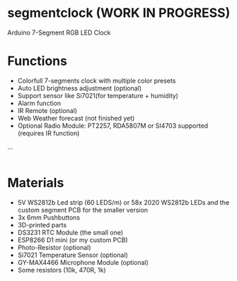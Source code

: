 # segmentclock (WORK IN PROGRESS)
Arduino 7-Segment RGB LED Clock 

# Functions
- Colorfull 7-segments clock with multiple color presets</br>
- Auto LED brightness adjustment (optional)</br>
- Support sensor like Si7021(for temperature + humidity)</br>
- Alarm function</br>
- IR Remote (optional)</br>
- Web Weather forecast (not finished yet)</br>
- Optional Radio Module: PT2257, RDA5807M or SI4703 supported (requires IR function)</br>

…</br></br>

# Materials
- 5V WS2812b Led strip (60 LEDS/m) or 58x 2020 WS2812b LEDs and the custom segment PCB for the smaller version</br>
- 3x 6mm Pushbuttons</br>
- 3D-printed parts</br>
- DS3231 RTC Module (the small one)</br>
- ESP8266 D1 mini (or my custom PCB)</br>
- Photo-Resistor (optional)</br>
- Si7021 Temperature Sensor (optional)</br>
- GY-MAX4466 Microphone Module (optional)</br>
- Some resistors (10k, 470R, 1k)</br>
